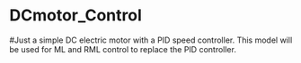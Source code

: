 # DCmotor_Control
#Just a simple DC electric motor with a PID speed controller.  This model will be used for ML and RML control to replace the PID controller.
